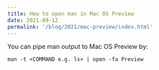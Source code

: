 ```yaml
---
title: How to open man in Mac OS Preview
date: 2021-09-12
permalink: '/blog/2021/mac-preview/index.html'
---
```


You can pipe man output to Mac OS Preview by:

```shell
man -t <COMMAND e.g. ls> | open -fa Preview
```
